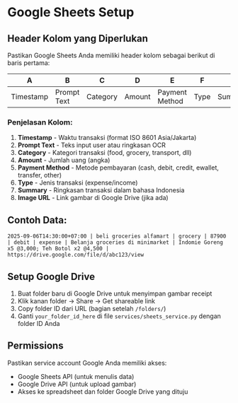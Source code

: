 # Google Sheets Setup

## Header Kolom yang Diperlukan

Pastikan Google Sheets Anda memiliki header kolom sebagai berikut di baris pertama:

| A         | B           | C        | D      | E              | F    | G       | H     | I         |
| --------- | ----------- | -------- | ------ | -------------- | ---- | ------- | ----- | --------- |
| Timestamp | Prompt Text | Category | Amount | Payment Method | Type | Summary | Items | Image URL |

### Penjelasan Kolom:

1. **Timestamp** - Waktu transaksi (format ISO 8601 Asia/Jakarta)
2. **Prompt Text** - Teks input user atau ringkasan OCR
3. **Category** - Kategori transaksi (food, grocery, transport, dll)
4. **Amount** - Jumlah uang (angka)
5. **Payment Method** - Metode pembayaran (cash, debit, credit, ewallet, transfer, other)
6. **Type** - Jenis transaksi (expense/income)
7. **Summary** - Ringkasan transaksi dalam bahasa Indonesia
8. **Image URL** - Link gambar di Google Drive (jika ada)

## Contoh Data:

```
2025-09-06T14:30:00+07:00 | beli groceries alfamart | grocery | 87900 | debit | expense | Belanja groceries di minimarket | Indomie Goreng x5 @3,000; Teh Botol x2 @4,500 | https://drive.google.com/file/d/abc123/view
```

## Setup Google Drive

1. Buat folder baru di Google Drive untuk menyimpan gambar receipt
2. Klik kanan folder → Share → Get shareable link
3. Copy folder ID dari URL (bagian setelah `/folders/`)
4. Ganti `your_folder_id_here` di file `services/sheets_service.py` dengan folder ID Anda

## Permissions

Pastikan service account Google Anda memiliki akses:

- Google Sheets API (untuk menulis data)
- Google Drive API (untuk upload gambar)
- Akses ke spreadsheet dan folder Google Drive yang dituju
